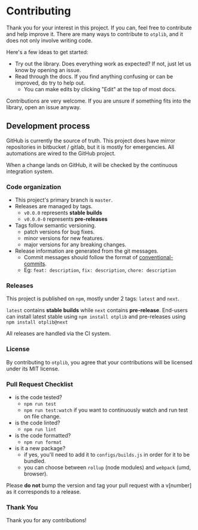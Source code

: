 # Contributing

Thank you for your interest in this project. If you can, feel free to contribute and help improve it.
There are many ways to contribute to `otplib`, and it does not only involve writing code.

Here's a few ideas to get started:

- Try out the library. Does everything work as expected? If not, just let us know by opening an issue.
- Read through the docs. If you find anything confusing or can be improved, do try to help out.
  - You can make edits by clicking "Edit" at the top of most docs.

Contributions are very welcome. If you are unsure if something fits into the library, open an issue anyway.

## Development process

GitHub is currently the source of truth. This project does have mirror repositories in bitbucket / gitlab,
but it is mostly for emergencies. All automations are wired to the GitHub project.

When a change lands on GitHub, it will be checked by the continuous integration system.

### Code organization

- This project's primary branch is `master`.
- Releases are managed by tags.
  - `v0.0.0` represents **stable builds**
  - `v0.0.0-0` represents **pre-releases**
- Tags follow semantic versioning.
  - patch versions for bug fixes.
  - minor versions for new features.
  - major versions for any breaking changes.
- Release information are generated from the git messages.
  - Commit messages should follow the format of [conventional-commits](https://conventionalcommits.org/).
  - Eg: `feat: description`, `fix: description`, `chore: description`

### Releases

This project is published on `npm`, mostly under 2 tags: `latest` and `next`.

`latest` contains **stable builds** while `next` contains **pre-release**.
End-users can install latest stable using `npm install otplib` and
pre-releases using `npm install otplib@next`

All releases are handled via the CI system.

### License

By contributing to `otplib`, you agree that your contributions will be licensed under its MIT license.

### Pull Request Checklist

- is the code tested?
  - `npm run test`
  - `npm run test:watch` if you want to continuously watch and run test on file change.
- is the code linted?
  - `npm run lint`
- is the code formatted?
  - `npm run format`
- is it a new package?
  - if yes, you'll need to add it to `configs/builds.js` in order for it to be bundled.
  - you can choose between `rollup` (node modules) and `webpack` (umd, browser).

Please **do not** bump the version and tag your pull request
with a v\[number\] as it corresponds to a release.

### Thank You

Thank you for any contributions!
